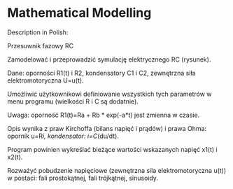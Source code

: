 # Mathematical Modelling


Description in Polish:

Przesuwnik fazowy RC

Zamodelować i przeprowadzić symulację elektrycznego RC (rysunek).

Dane: oporności R1(t) i R2, kondensatory C1 i C2, zewnętrzna siła elektromotoryczna U=u(t).

Umożliwić użytkownikowi definiowanie wszystkich tych parametrów w menu programu (wielkości R i C są dodatnie).

Uwaga: oporność R1(t)=Ra + Rb * exp(-a*t) jest zmienna w czasie.


Opis wynika z praw Kirchoffa (bilans napięć i prądów) i prawa Ohma: opornik u=R*i, kondensator: i=C*(du/dt).

Program powinien wykreślać bieżące wartości wskazanych napięć x1(t) i x2(t). 

Rozważyć pobudzenie napięciowe (zewnętrzna sila elektromotoryczna u(t)) w postaci: fali prostokątnej, fali trójkątnej, sinusoidy.

